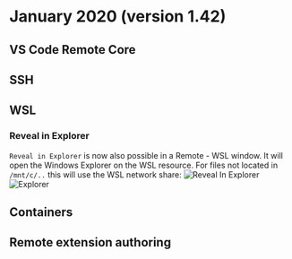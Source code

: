 # January 2020 (version 1.42)

## VS Code Remote Core

## SSH

## WSL

### Reveal in Explorer

`Reveal in Explorer` is now also possible in a Remote - WSL window. It will open the Windows Explorer on the WSL resource. For files not located in `/mnt/c/..` this will use the WSL network share:
![Reveal In Explorer](images/1_42/reveal-in-explorer.png) ![Explorer](images/1_42/reveal-in-explorer-2.png)

## Containers

## Remote extension authoring

